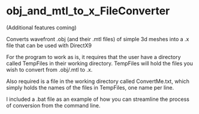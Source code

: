 # obj_and_mtl_to_x_FileConverter

(Additional features coming)

Converts wavefront .obj (and their .mtl files) of simple 3d meshes into a .x file that can be used with DirectX9

For the program to work as is, it requires that the user have a directory called TempFiles in their working directory. 
TempFiles will hold the files you wish to convert from .obj/.mtl to .x.

Also required is a file in the working directory called ConvertMe.txt, which simply holds the names of the files in TempFiles, one name per line.

I included a .bat file as an example of how you can streamline the process of conversion from the command line.
